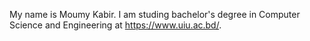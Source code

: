 My name is Moumy Kabir. I am studing bachelor's degree in Computer Science and Engineering at https://www.uiu.ac.bd/. 
